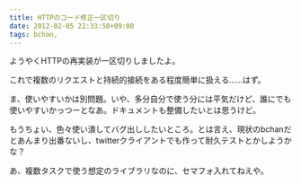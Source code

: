 ```yaml
---
title: HTTPのコード修正一区切り
date: 2012-02-05 22:33:58+09:00
tags: bchan, 
---
```

ようやくHTTPの再実装が一区切りしましたよ。

これで複数のリクエストと持続的接続をある程度簡単に扱える……はず。

ま、使いやすいかは別問題。いや、多分自分で使う分には平気だけど、誰にでも使いやすいかっつーとなあ。ドキュメントも整備したいとは思うけど。

もうちょい、色々使い潰してバグ出ししたいところ。とは言え、現状のbchanだとあんまり出番ないし、twitterクライアントでも作って耐久テストとかしようかな？

あ、複数タスクで使う想定のライブラリなのに、セマフォ入れてねえや。
